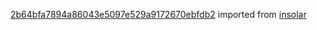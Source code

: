[2b64bfa7894a86043e5097e529a9172670ebfdb2](https://github.com/insolar/insolar/commit/2b64bfa7894a86043e5097e529a9172670ebfdb2) imported from [insolar](https://github.com/insolar/insolar)
